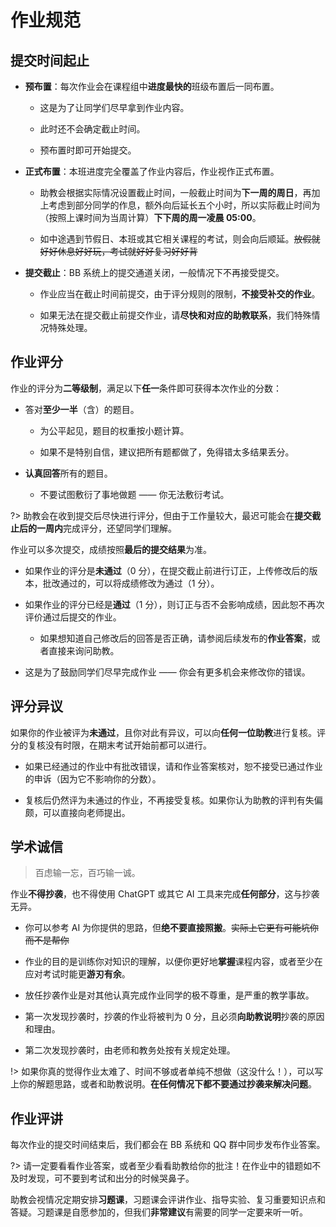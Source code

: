 # 作业规范

## 提交时间起止

- **预布置**：每次作业会在课程组中**进度最快的**班级布置后一同布置。
  
  - 这是为了让同学们尽早拿到作业内容。
  
  - 此时还不会确定截止时间。
  
  - 预布置时即可开始提交。

- **正式布置**：本班进度完全覆盖了作业内容后，作业视作正式布置。
  
  - 助教会根据实际情况设置截止时间，一般截止时间为**下一周的周日**，再加上考虑到部分同学的作息，额外向后延长五个小时，所以实际截止时间为（按照上课时间为当周计算）**下下周的周一凌晨 05:00**。
  
  - 如中途遇到节假日、本班或其它相关课程的考试，则会向后顺延。~~放假就好好休息好好玩，考试就好好复习好好背~~

- **提交截止**：BB 系统上的提交通道关闭，一般情况下不再接受提交。
  
  - 作业应当在截止时间前提交，由于评分规则的限制，**不接受补交的作业**。
  
  - 如果无法在提交截止前提交作业，请**尽快和对应的助教联系**，我们特殊情况特殊处理。

## 作业评分

作业的评分为**二等级制**，满足以下**任一**条件即可获得本次作业的分数：

- 答对**至少一半**（含）的题目。
  
  - 为公平起见，题目的权重按小题计算。
  
  - 如果不是特别自信，建议把所有题都做了，免得错太多结果丢分。

- **认真回答**所有的题目。
  
  - 不要试图敷衍了事地做题 —— 你无法敷衍考试。

?> 助教会在收到提交后尽快进行评分，但由于工作量较大，最迟可能会在**提交截止后的一周内**完成评分，还望同学们理解。

作业可以多次提交，成绩按照**最后的提交结果**为准。

- 如果作业的评分是**未通过**（0 分），在提交截止前进行订正，上传修改后的版本，批改通过的，可以将成绩修改为通过（1 分）。

- 如果作业的评分已经是**通过**（1 分），则订正与否不会影响成绩，因此恕不再次评价通过后提交的作业。
  
  - 如果想知道自己修改后的回答是否正确，请参阅后续发布的**作业答案**，或者直接来询问助教。

- 这是为了鼓励同学们尽早完成作业 —— 你会有更多机会来修改你的错误。

## 评分异议

如果你的作业被评为**未通过**，且你对此有异议，可以向**任何一位助教**进行复核。评分的复核没有时限，在期末考试开始前都可以进行。

- 如果已经通过的作业中有批改错误，请和作业答案核对，恕不接受已通过作业的申诉（因为它不影响你的分数）。

- 复核后仍然评为未通过的作业，不再接受复核。如果你认为助教的评判有失偏颇，可以直接向老师提出。

## 学术诚信

> 百虑输一忘，百巧输一诚。

作业**不得抄袭**，也不得使用 ChatGPT 或其它 AI 工具来完成**任何部分**，这与抄袭无异。

- 你可以参考 AI 为你提供的思路，但**绝不要直接照搬**。~~实际上它更有可能坑你而不是帮你~~

- 作业的目的是训练你对知识的理解，以便你更好地**掌握**课程内容，或者至少在应对考试时能更**游刃有余**。

- 放任抄袭作业是对其他认真完成作业同学的极不尊重，是严重的教学事故。

- 第一次发现抄袭时，抄袭的作业将被判为 0 分，且必须**向助教说明**抄袭的原因和理由。

- 第二次发现抄袭时，由老师和教务处按有关规定处理。

!> 如果你真的觉得作业太难了、时间不够或者单纯不想做（这没什么！），可以写上你的解题思路，或者和助教说明。**在任何情况下都不要通过抄袭来解决问题**。

## 作业评讲

每次作业的提交时间结束后，我们都会在 BB 系统和 QQ 群中同步发布作业答案。

?> 请一定要看看作业答案，或者至少看看助教给你的批注！在作业中的错题如不及时发现，可不要到考试和出分的时候哭鼻子。

助教会视情况定期安排**习题课**，习题课会评讲作业、指导实验、复习重要知识点和答疑。习题课是自愿参加的，但我们**非常建议**有需要的同学一定要来听一听。
